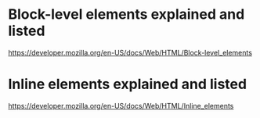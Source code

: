 # Block-level elements explained and listed
https://developer.mozilla.org/en-US/docs/Web/HTML/Block-level_elements

# Inline elements explained and listed
https://developer.mozilla.org/en-US/docs/Web/HTML/Inline_elements
